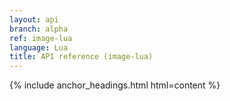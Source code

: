 ```yaml
---
layout: api
branch: alpha
ref: image-lua
language: Lua
title: API reference (image-lua)
---
```

{% include anchor_headings.html html=content %}